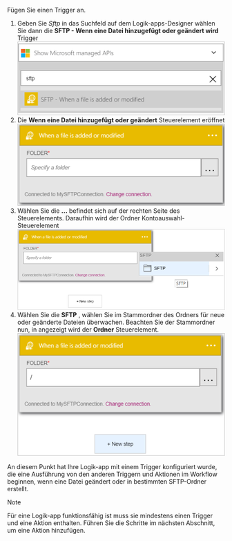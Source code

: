 Fügen Sie einen Trigger an.

1. Geben Sie *Sftp* in das Suchfeld auf dem Logik-apps-Designer wählen Sie dann die **SFTP - Wenn eine Datei hinzugefügt oder geändert wird** Trigger   
   ![SFTP Trigger Bild 1](./media/connectors-create-api-sftp/trigger-1.png)  
2. Die **Wenn eine Datei hinzugefügt oder geändert** Steuerelement eröffnet  
   ![SFTP Trigger Bild 2](./media/connectors-create-api-sftp/trigger-2.png)  
3. Wählen Sie die **...**  befindet sich auf der rechten Seite des Steuerelements. Daraufhin wird der Ordner Kontoauswahl-Steuerelement  
   ![SFTP Trigger Bild 3](./media/connectors-create-api-sftp/action-1.png)  
4. Wählen Sie die **SFTP** , wählen Sie im Stammordner des Ordners für neue oder geänderte Dateien überwachen. Beachten Sie der Stammordner nun, in angezeigt wird der **Ordner** Steuerelement.  
   ![SFTP Trigger Bild 4](./media/connectors-create-api-sftp/action-2.png)   

An diesem Punkt hat Ihre Logik-app mit einem Trigger konfiguriert wurde, die eine Ausführung von den anderen Triggern und Aktionen im Workflow beginnen, wenn eine Datei geändert oder in bestimmten SFTP-Ordner erstellt. 

> [!NOTE]
> Für eine Logik-app funktionsfähig ist muss sie mindestens einen Trigger und eine Aktion enthalten. Führen Sie die Schritte im nächsten Abschnitt, um eine Aktion hinzufügen.  
> 
> 

